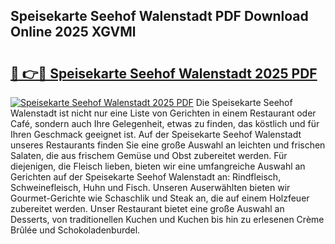 ## Speisekarte Seehof Walenstadt PDF Download Online 2025 XGVMl

# <h2><a href="http://gc9hxw.nevu.top/?p=Speisekarte+Seehof+Walenstadt">🔗 👉🔴 Speisekarte Seehof Walenstadt 2025 PDF</a></h2>

[![Speisekarte Seehof Walenstadt 2025 PDF](https://i.imgur.com/dBaPXMq.png)](http://gc9hxw.nevu.top/?p=Speisekarte+Seehof+Walenstadt)
Die Speisekarte Seehof Walenstadt ist nicht nur eine Liste von Gerichten in einem Restaurant oder Café, sondern auch Ihre Gelegenheit, etwas zu finden, das köstlich und für Ihren Geschmack geeignet ist. Auf der Speisekarte Seehof Walenstadt unseres Restaurants finden Sie eine große Auswahl an leichten und frischen Salaten, die aus frischem Gemüse und Obst zubereitet werden. Für diejenigen, die Fleisch lieben, bieten wir eine umfangreiche Auswahl an Gerichten auf der Speisekarte Seehof Walenstadt an: Rindfleisch, Schweinefleisch, Huhn und Fisch. Unseren Auserwählten bieten wir Gourmet-Gerichte wie Schaschlik und Steak an, die auf einem Holzfeuer zubereitet werden. Unser Restaurant bietet eine große Auswahl an Desserts, von traditionellen Kuchen und Kuchen bis hin zu erlesenen Crème Brûlée und Schokoladenburdel.
